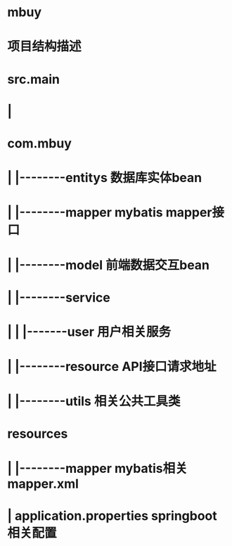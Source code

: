 # mbuy
# 项目结构描述
# src.main 
#    |
#    com.mbuy
#    |    |--------entitys    数据库实体bean
#    |    |--------mapper     mybatis mapper接口
#    |	 |--------model      前端数据交互bean
#    |    |--------service
#    |    |          |-------user     用户相关服务
#    |    |--------resource   API接口请求地址
#    |    |--------utils      相关公共工具类
#    resources
#    |    |--------mapper     mybatis相关mapper.xml
#    |    application.properties     springboot相关配置 
